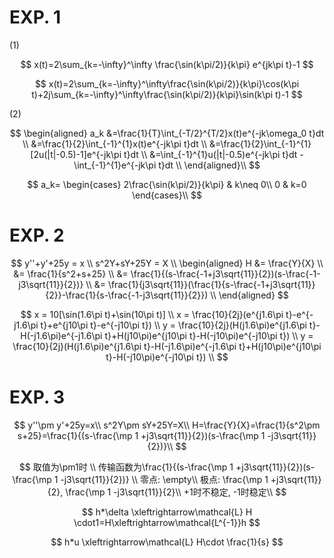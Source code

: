 # EXP. 1

(1)

$$
x(t)=2\sum_{k=-\infty}^\infty \frac{\sin(k\pi/2)}{k\pi} e^{jk\pi t}-1
$$

$$
x(t)=2\sum_{k=-\infty}^\infty\frac{\sin(k\pi/2)}{k\pi}\cos(k\pi t)+2j\sum_{k=-\infty}^\infty\frac{\sin(k\pi/2)}{k\pi}\sin(k\pi t)-1
$$

(2)

$$
\begin{aligned}
a_k
&=\frac{1}{T}\int_{-T/2}^{T/2}x(t)e^{-jk\omega_0 t}dt \\
&=\frac{1}{2}\int_{-1}^{1}x(t)e^{-jk\pi t}dt \\
&=\frac{1}{2}\int_{-1}^{1}[2u(|t|-0.5)-1]e^{-jk\pi t}dt \\
&=\int_{-1}^{1}u(|t|-0.5)e^{-jk\pi t}dt - \int_{-1}^{1}e^{-jk\pi t}dt \\
\end{aligned}\\
$$

$$
a_k=
\begin{cases}
2\frac{\sin(k\pi/2)}{k\pi} & k\neq 0\\
0 & k=0
\end{cases}\\
$$

# EXP. 2

$$
y''+y'+25y = x \\
s^2Y+sY+25Y = X \\
\begin{aligned}
H
&= \frac{Y}{X} \\
&= \frac{1}{s^2+s+25} \\
&= \frac{1}{(s-\frac{-1+j3\sqrt{11}}{2})(s-\frac{-1-j3\sqrt{11}}{2})} \\
&= \frac{1}{j3\sqrt{11}}(\frac{1}{s-\frac{-1+j3\sqrt{11}}{2}}-\frac{1}{s-\frac{-1-j3\sqrt{11}}{2}}) \\
\end{aligned}
$$

$$
x = 10[\sin(1.6\pi t)+\sin(10\pi t)] \\
x = \frac{10}{2j}(e^{j1.6\pi t}-e^{-j1.6\pi t}+e^{j10\pi t}-e^{-j10\pi t}) \\
y = \frac{10}{2j}(H(j1.6\pi)e^{j1.6\pi t}-H(-j1.6\pi)e^{-j1.6\pi t}+H(j10\pi)e^{j10\pi t}-H(-j10\pi)e^{-j10\pi t}) \\
y = \frac{10}{2j}(H(j1.6\pi)e^{j1.6\pi t}-H(-j1.6\pi)e^{-j1.6\pi t}+H(j10\pi)e^{j10\pi t}-H(-j10\pi)e^{-j10\pi t}) \\
$$

# EXP. 3

$$
y''\pm y'+25y=x\\
s^2Y\pm sY+25Y=X\\
H=\frac{Y}{X}=\frac{1}{s^2\pm s+25}=\frac{1}{(s-\frac{\mp 1 +j3\sqrt{11}}{2})(s-\frac{\mp 1 -j3\sqrt{11}}{2})}\\
$$


$$
取值为\pm1时 \\
传输函数为\frac{1}{(s-\frac{\mp 1 +j3\sqrt{11}}{2})(s-\frac{\mp 1 -j3\sqrt{11}}{2})} \\
零点: \empty\\
极点: \frac{\mp 1 +j3\sqrt{11}}{2}, \frac{\mp 1 -j3\sqrt{11}}{2}\\
+1时不稳定, -1时稳定\\
$$

$$
h*\delta \xleftrightarrow\mathcal{L} H \cdot1=H\xleftrightarrow\mathcal{L^{-1}}h
$$

$$
h*u
\xleftrightarrow\mathcal{L}
H\cdot \frac{1}{s}
$$
